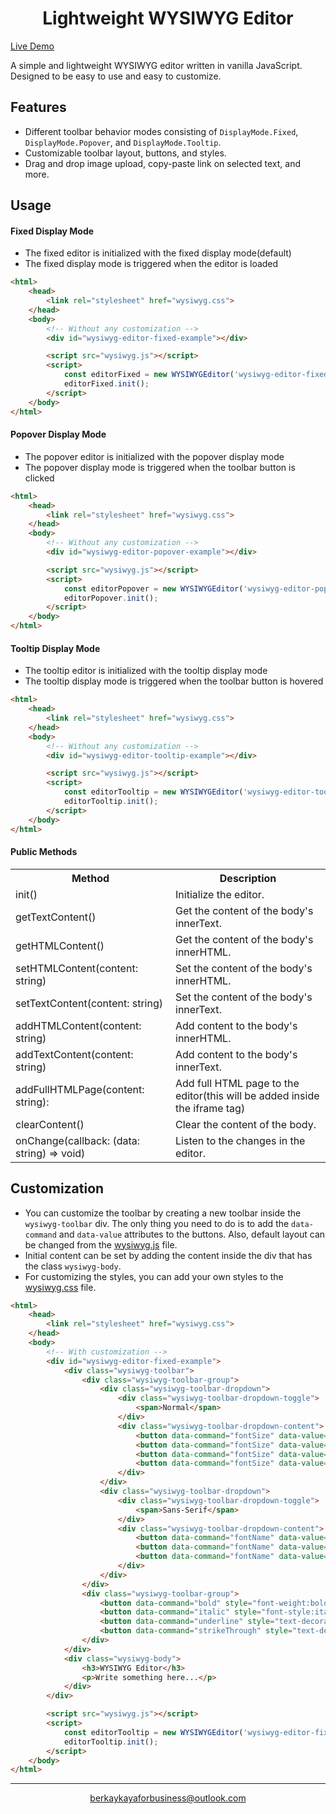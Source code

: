 <h1 align="center"> Lightweight WYSIWYG Editor</h1>

<a href="https://bberkay.github.io/lightweight-wysiwyg-editor/">Live Demo</a>

A simple and lightweight WYSIWYG editor written in vanilla JavaScript. Designed to be easy to use and easy to customize.

## Features

- Different toolbar behavior modes consisting of `DisplayMode.Fixed`, `DisplayMode.Popover`, and `DisplayMode.Tooltip`.
- Customizable toolbar layout, buttons, and styles.
- Drag and drop image upload, copy-paste link on selected text, and more.

## Usage

#### Fixed Display Mode

- The fixed editor is initialized with the fixed display mode(default)
- The fixed display mode is triggered when the editor is loaded

```html
<html>
    <head>
        <link rel="stylesheet" href="wysiwyg.css">
    </head>
    <body>
        <!-- Without any customization -->
        <div id="wysiwyg-editor-fixed-example"></div>

        <script src="wysiwyg.js"></script>
        <script>
            const editorFixed = new WYSIWYGEditor('wysiwyg-editor-fixed-example');
            editorFixed.init();
        </script>
    </body>
</html>
```

#### Popover Display Mode

- The popover editor is initialized with the popover display mode
- The popover display mode is triggered when the toolbar button is clicked

```html
<html>
    <head>
        <link rel="stylesheet" href="wysiwyg.css">
    </head>
    <body>
        <!-- Without any customization -->
        <div id="wysiwyg-editor-popover-example"></div>

        <script src="wysiwyg.js"></script>
        <script>
            const editorPopover = new WYSIWYGEditor('wysiwyg-editor-popover-example', { displayMode: DisplayMode.Popover });
            editorPopover.init();
        </script>
    </body>
</html>
```

#### Tooltip Display Mode

- The tooltip editor is initialized with the tooltip display mode
- The tooltip display mode is triggered when the toolbar button is hovered

```html
<html>
    <head>
        <link rel="stylesheet" href="wysiwyg.css">
    </head>
    <body>
        <!-- Without any customization -->
        <div id="wysiwyg-editor-tooltip-example"></div>

        <script src="wysiwyg.js"></script>
        <script>
            const editorTooltip = new WYSIWYGEditor('wysiwyg-editor-tooltip-example', { displayMode: DisplayMode.Tooltip });
            editorTooltip.init();
        </script>
    </body>
</html>
```

#### Public Methods
<table>
    <tr>
        <th>Method</th>
        <th>Description</th>
    </tr>
    <tr>
        <td>init()</td>
        <td>Initialize the editor.</td>
    </tr>
    <tr>
        <td>getTextContent()</td>
        <td>Get the content of the body's innerText.</td>
    </tr>
    <tr>
        <td>getHTMLContent()</td>
        <td>Get the content of the body's innerHTML.</td>
    </tr>
    <tr>
        <td>setHTMLContent(content: string)</td>
        <td>Set the content of the body's innerHTML.</td>
    </tr>
    <tr>
        <td>setTextContent(content: string)</td>
        <td>Set the content of the body's innerText.</td>
    </tr>
    <tr>
        <td>addHTMLContent(content: string)</td>
        <td>Add content to the body's innerHTML.</td>
    </tr>
    <tr>
        <td>addTextContent(content: string)</td>
        <td>Add content to the body's innerText.</td>
    </tr>
    <tr>
        <td>addFullHTMLPage(content: string):</td>
        <td>Add full HTML page to the editor(this will be added inside the iframe tag)</td>
    </tr>
    <tr>
        <td>clearContent()</td>
        <td>Clear the content of the body.</td>
    </tr>
    <tr>
        <td>onChange(callback: (data: string) => void)</td>
        <td>Listen to the changes in the editor.</td>
    </tr>
</table>

## Customization

- You can customize the toolbar by creating a new toolbar inside the `wysiwyg-toolbar`
div. The only thing you need to do is to add the `data-command` and `data-value`
attributes to the buttons. Also, default layout can be changed from the <a href="https://github.com/bberkay/lightweight-wysiwyg-editor/blob/main/src/wysiwyg.js#L103">wysiwyg.js</a> file.
- Initial content can be set by adding the content inside the div that has the class `wysiwyg-body`.
- For customizing the styles, you can add your own styles to the <a href="https://github.com/bberkay/lightweight-wysiwyg-editor/blob/main/src/wysiwyg.css">wysiwyg.css</a> file.

```html
<html>
    <head>
        <link rel="stylesheet" href="wysiwyg.css">
    </head>
    <body>
        <!-- With customization -->
        <div id="wysiwyg-editor-fixed-example">
            <div class="wysiwyg-toolbar">
                <div class="wysiwyg-toolbar-group">
                    <div class="wysiwyg-toolbar-dropdown">
                        <div class="wysiwyg-toolbar-dropdown-toggle">
                            <span>Normal</span>
                        </div>
                        <div class="wysiwyg-toolbar-dropdown-content">
                            <button data-command="fontSize" data-value="7">Huge</button>
                            <button data-command="fontSize" data-value="5">Large</button>
                            <button data-command="fontSize" data-value="3">Normal</button>
                            <button data-command="fontSize" data-value="1">Small</button>
                        </div>
                    </div>
                    <div class="wysiwyg-toolbar-dropdown">
                        <div class="wysiwyg-toolbar-dropdown-toggle">
                            <span>Sans-Serif</span>
                        </div>
                        <div class="wysiwyg-toolbar-dropdown-content">
                            <button data-command="fontName" data-value="sans-serif" style="font-family:sans-serif;">Sans-Serif</button>
                            <button data-command="fontName" data-value="serif" style="font-family:serif;">Serif</button>
                            <button data-command="fontName" data-value="monospace" style="font-family:monospace;">Monospace</button>
                        </div>
                    </div>
                </div>
                <div class="wysiwyg-toolbar-group">
                    <button data-command="bold" style="font-weight:bold;">B</button>
                    <button data-command="italic" style="font-style:italic;">I</button>
                    <button data-command="underline" style="text-decoration:underline;">U</button>
                    <button data-command="strikeThrough" style="text-decoration:line-through;">S</button>
                </div>
            </div>
            <div class="wysiwyg-body">
                <h3>WYSIWYG Editor</h3>
                <p>Write something here...</p>
            </div>
        </div>

        <script src="wysiwyg.js"></script>
        <script>
            const editorTooltip = new WYSIWYGEditor('wysiwyg-editor-fixed-example', { displayMode: DisplayMode.Fixed });
            editorTooltip.init();
        </script>
    </body>
</html>
```

<hr>
<p align="center"><a href="mailto:berkaykayaforbusiness@outlook.com">berkaykayaforbusiness@outlook.com</a></p>